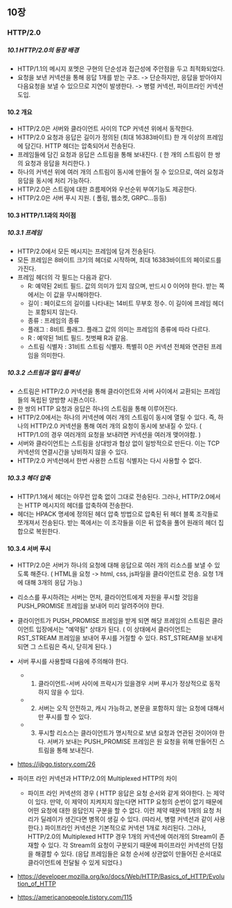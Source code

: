 ## 10장
### HTTP/2.0

##### 10.1 HTTP/2.0의 등장 배경
 - HTTP/1.1의 메시지 포멧은 구현의 단순성과 접근성에 주안점을 두고 최적화되었다.
 - 요청을 보낸 커넥션을 통해 응답 1개를 받는 구조. -> 단순하지만, 응답을 받아야지 다음요청을 보낼 수 있으므로 지연이 발생한다. -> 병렬 커넥션, 파이프라인 커넥션 도입.

#### 10.2 개요
 - HTTP/2.0은 서버와 클라이언트 사이의 TCP 커넥션 위에서 동작한다.
 - HTTP/2.0 요청과 응답은 길이가 정의된 (최대 16383바이트) 한 개 이상의 프레임에 담긴다. HTTP 헤더는 압축되어서 전송된다.
 - 프레임들에 담긴 요청과 응답은 스트림을 통해 보내진다. ( 한 개의 스트림이 한 쌍의 요청과 응답을 처리한다. )
 - 하나의 커넥션 위에 여러 개의 스트림이 동시에 만들어 질 수 있으므로, 여러 요청과 응답을 동시에 처리 가능하다.
 - HTTP/2.0은 스트림에 대한 흐름제어와 우선순위 부여기능도 제공한다.
 - HTTP/2.0은 서버 푸시 지원. ( 폴링, 웹소켓, GRPC...등등)

#### 10.3 HTTP/1.1과의 차이점
##### 10.3.1 프레임
 - HTTP/2.0에서 모든 메시지는 프레임에 담겨 전송된다.
 - 모든 프레임은 8바이트 크기의 헤더로 시작하며, 최대 16383바이트의 페이로드를 가진다.
 - 프레임 헤더의 각 필드는 다음과 같다.
   - R: 예약된 2비트 필드. 값의 의미가 있지 않으며, 반드시 0 이어야 한다. 받는 쪽에서는 이 값을 무시해야한다.
   - 길이 : 페이로드의 길이를 나타내는 14비트 무부호 정수. 이 길이에 프레임 헤더는 포함되지 않는다.
   - 종류 : 프레임의 종류
   - 플래그 : 8비트 플래그. 플래그 값의 의미는 프레임의 종류에 따라 다르다.
   - R : 예약된 1비트 필드. 첫벗째 R과 같음.
   - 스트림 식별자 : 31비트 스트림 식별자. 특별히 0은 커넥션 전체와 연관된 프레임을 의미한다.
##### 10.3.2 스트림과 멀티 플랙싱
 - 스트림은 HTTP/2.0 커넥션을 통해 클라이언트와 서버 사이에서 교환되는 프레임들의 독립된 양방향 시퀀스이다.
 - 한 쌍의 HTTP 요청과 응답은 하나의 스트림을 통해 이루어진다.
 - HTTP/2.0에서는 하나의 커넥션에 여러 개의 스트림이 동시에 열릴 수 있다. 즉, 하나의 HTTP/2.0 커넥션을 통해 여러 개의 요청이 동시에 보내질 수 있다. ( HTTP/1.0의 경우 여러개의 요청을 보내려면 커넥션을 여러개 맺어야함. )
 - 서버와 클라이언트는 스트림을 상대방과 협상 없이 일방적으로 만든다. 이는 TCP 커넥션의 연결시간을 낭비하지 않을 수 있다.
 - HTTP/2.0 커넥션에서 한번 사용한 스트림 식별자는 다시 사용할 수 없다.
##### 10.3.3 헤더 압축
 - HTTP/1.1에서 헤더는 아무런 압축 없이 그대로 전송된다. 그러나, HTTP/2.0에서는 HTTP 메시지의 헤더를 압축하여 전송한다.
 - 헤더는 HPACK 명세에 정의된 헤더 압축 방법으로 압축된 뒤 헤더 블록 조각들로 쪼개져서 전송된다. 받는 쪽에서는 이 조각들을 이은 뒤 압축을 풀어 원래의 헤더 집합으로 복원한다.
#### 10.3.4 서버 푸시
 - HTTP/2.0은 서버가 하나의 요청에 대해 응답으로 여러 개의 리소스를 보낼 수 있도록 해준다. ( HTML을 요청 -> html, css, js파일을 클라이언트로 전송. 요청 1개에 대해 3개의 응답 가능.)
 - 리소스를 푸시하려는 서버는 먼저, 클라이언트에게 자원을 푸시할 것임을 PUSH_PROMISE 프레임을 보내어 미리 알려주어야 한다.
 - 클라이언트가 PUSH_PROMISE 프레임을 받게 되면 해당 프레임의 스트림은 클라이언트 입장에서는 "예약됨" 상태가 된다. ( 이 상태에서 클라이언트는 RST_STREAM 프레임을 보내어 푸시를 거절할 수 있다. RST_STREAM을 보내게 되면 그 스트림은 즉시, 닫히게 된다. )
 - 서버 푸시를 사용할때 다음에 주의해야 한다.
   - 1. 클라이언트-서버 사이에 프락시가 있을경우 서버 푸시가 정상적으로 동작하지 않을 수 있다. 
   - 2. 서버는 오직 안전하고, 캐시 가능하고, 본문을 포함하지 않는 요청에 대해서만 푸시를 할 수 있다.
   - 3. 푸시할 리소스는 클라이언트가 명시적으로 보낸 요청과 연관된 것이어야 한다. 서버가 보내는 PUSH_PROMISE 프레임은 원 요청을 위해 만들어진 스트림을 통해 보내진다.
- https://ijbgo.tistory.com/26
- 파이프 라인 커넥션과 HTTP/2.0의 Multiplexed HTTP의 차이
  - 파이프 라인 커넥션의 경우 ( HTTP 응답은 요청 순서와 같게 와야한다. 는 제약이 있다. 만약, 이 제약이 지켜지지 않는다면 HTTP 요청의 순번이 없기 때문에 어떤 요청에 대한 응답인지 구분을 할 수 없다. 이런 제약 때문에 1개의 요청 처리가 딜레이가 생긴다면 병목이 생길 수 있다. (따라서, 병렬 커넥션과 같이 사용한다.) 파이프라인 커넥션은 기본적으로 커넥션 1개로 처리된다.  그러나, HTTP/2.0의 Multiplexed HTTP 경우 1개의 커넥션에 여러개의 Stream이 존재할 수 있다. 각 Stream의 요청이 구분되기 때문에 파이프라인 커넥션의 단점을 해결할 수 있다. (응답 프레임들은 요청 순서에 상관없이 만들어진 순서대로 클라이언트에 전달될 수 있게 되었다.)

- https://developer.mozilla.org/ko/docs/Web/HTTP/Basics_of_HTTP/Evolution_of_HTTP
- https://americanopeople.tistory.com/115